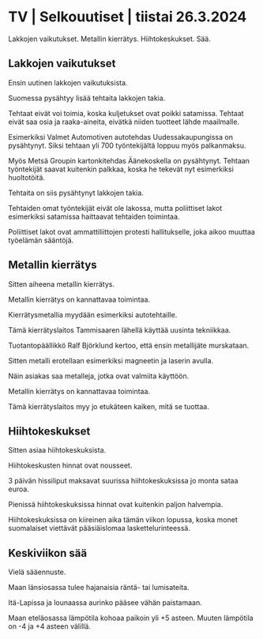 # TV \| Selkouutiset \| tiistai 26.3.2024

Lakkojen vaikutukset. Metallin kierrätys. Hiihtokeskukset. Sää.

## Lakkojen vaikutukset

Ensin uutinen lakkojen vaikutuksista.

Suomessa pysähtyy lisää tehtaita lakkojen takia.

Tehtaat eivät voi toimia, koska kuljetukset ovat poikki satamissa. Tehtaat eivät saa osia ja raaka-aineita, eivätkä niiden tuotteet lähde maailmalle.

Esimerkiksi Valmet Automotiven autotehdas Uudessakaupungissa on pysähtynyt. Siksi tehtaan yli 700 työntekijältä loppuu myös palkanmaksu.

Myös Metsä Groupin kartonkitehdas Äänekoskella on pysähtynyt. Tehtaan työntekijät saavat kuitenkin palkkaa, koska he tekevät nyt esimerkiksi huoltotöitä.

Tehtaita on siis pysähtynyt lakkojen takia.

Tehtaiden omat työntekijät eivät ole lakossa, mutta poliittiset lakot esimerkiksi satamissa haittaavat tehtaiden toimintaa.

Poliittiset lakot ovat ammattiliittojen protesti hallitukselle, joka aikoo muuttaa työelämän sääntöjä.

## Metallin kierrätys

Sitten aiheena metallin kierrätys.

Metallin kierrätys on kannattavaa toimintaa.

Kierrätysmetallia myydään esimerkiksi autotehtaille.

Tämä kierrätyslaitos Tammisaaren lähellä käyttää uusinta tekniikkaa.

Tuotantopäällikkö Ralf Björklund kertoo, että ensin metallijäte murskataan.

Sitten metalli erotellaan esimerkiksi magneetin ja laserin avulla.

Näin asiakas saa metalleja, jotka ovat valmiita käyttöön.

Metallin kierrätys on kannattavaa toimintaa.

Tämä kierrätyslaitos myy jo etukäteen kaiken, mitä se tuottaa.

## Hiihtokeskukset

Sitten asiaa hiihtokeskuksista.

Hiihtokeskusten hinnat ovat nousseet.

3 päivän hissiliput maksavat suurissa hiihtokeskuksissa jo monta sataa euroa.

Pienissä hiihtokeskuksissa hinnat ovat kuitenkin paljon halvempia.

Hiihtokeskuksissa on kiireinen aika tämän viikon lopussa, koska monet suomalaiset viettävät pääsiäislomaa laskettelurinteessä.

## Keskiviikon sää

Vielä sääennuste.

Maan länsiosassa tulee hajanaisia räntä- tai lumisateita.

Itä-Lapissa ja lounaassa aurinko pääsee vähän paistamaan.

Maan eteläosassa lämpötila kohoaa paikoin yli +5 asteen. Muuten lämpötila on -4 ja +4 asteen välillä.

